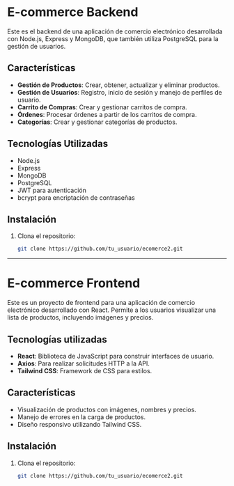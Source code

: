 # E-commerce Backend

Este es el backend de una aplicación de comercio electrónico desarrollada con Node.js, Express y MongoDB, que también utiliza PostgreSQL para la gestión de usuarios.

## Características

- **Gestión de Productos**: Crear, obtener, actualizar y eliminar productos.
- **Gestión de Usuarios**: Registro, inicio de sesión y manejo de perfiles de usuario.
- **Carrito de Compras**: Crear y gestionar carritos de compra.
- **Órdenes**: Procesar órdenes a partir de los carritos de compra.
- **Categorías**: Crear y gestionar categorías de productos.

## Tecnologías Utilizadas

- Node.js
- Express
- MongoDB
- PostgreSQL
- JWT para autenticación
- bcrypt para encriptación de contraseñas

## Instalación

1. Clona el repositorio:
   ```bash
   git clone https://github.com/tu_usuario/ecomerce2.git

----------------------------------------------------------------------------

# E-commerce Frontend

Este es un proyecto de frontend para una aplicación de comercio electrónico desarrollado con React. Permite a los usuarios visualizar una lista de productos, incluyendo imágenes y precios.

## Tecnologías utilizadas

- **React**: Biblioteca de JavaScript para construir interfaces de usuario.
- **Axios**: Para realizar solicitudes HTTP a la API.
- **Tailwind CSS**: Framework de CSS para estilos.

## Características

- Visualización de productos con imágenes, nombres y precios.
- Manejo de errores en la carga de productos.
- Diseño responsivo utilizando Tailwind CSS.

## Instalación

1. Clona el repositorio:
   ```bash
   git clone https://github.com/tu_usuario/ecomerce2.git
